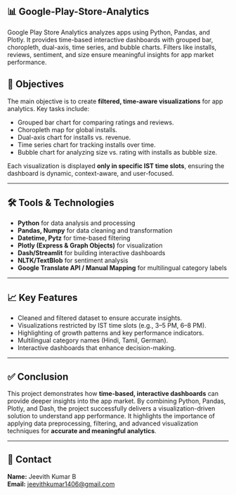 ##  📊 Google-Play-Store-Analytics
Google Play Store Analytics analyzes apps using Python, Pandas, and Plotly. It provides time-based interactive dashboards with grouped bar, choropleth, dual-axis, time series, and bubble charts. Filters like installs, reviews, sentiment, and size ensure meaningful insights for app market performance.

## 🎯 Objectives  
The main objective is to create **filtered, time-aware visualizations** for app analytics. Key tasks include:  
- Grouped bar chart for comparing ratings and reviews.  
- Choropleth map for global installs.  
- Dual-axis chart for installs vs. revenue.  
- Time series chart for tracking installs over time.  
- Bubble chart for analyzing size vs. rating with installs as bubble size.  

Each visualization is displayed **only in specific IST time slots**, ensuring the dashboard is dynamic, context-aware, and user-focused.  

---

## 🛠️ Tools & Technologies  
- **Python** for data analysis and processing  
- **Pandas, Numpy** for data cleaning and transformation  
- **Datetime, Pytz** for time-based filtering  
- **Plotly (Express & Graph Objects)** for visualization  
- **Dash/Streamlit** for building interactive dashboards  
- **NLTK/TextBlob** for sentiment analysis  
- **Google Translate API / Manual Mapping** for multilingual category labels  

---

## 📈 Key Features  
- Cleaned and filtered dataset to ensure accurate insights.  
- Visualizations restricted by IST time slots (e.g., 3–5 PM, 6–8 PM).  
- Highlighting of growth patterns and key performance indicators.  
- Multilingual category names (Hindi, Tamil, German).  
- Interactive dashboards that enhance decision-making.  

---

## ✅ Conclusion  
This project demonstrates how **time-based, interactive dashboards** can provide deeper insights into the app market. By combining Python, Pandas, Plotly, and Dash, the project successfully delivers a visualization-driven solution to understand app performance. It highlights the importance of applying data preprocessing, filtering, and advanced visualization techniques for **accurate and meaningful analytics**.  

---

## 👤 Contact 
**Name:** Jeevith Kumar B  
**Email:** jeevithkumar1406@gmail.com 
